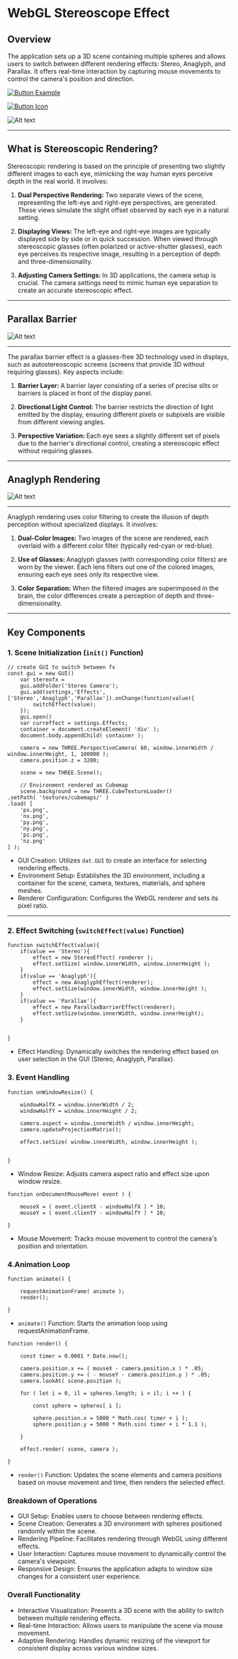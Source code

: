 # WebGL Stereoscope Effect

## Overview
The application sets up a 3D scene containing multiple spheres and allows users to switch between different rendering effects: Stereo, Anaglyph, and Parallax. It offers real-time interaction by capturing mouse movements to control the camera's position and direction.

[![Button Example]][Link]
<!----------------------------------------------------------------------------->
[Link]: https://stereo-camera.vercel.app/ 'Link with example title.'
<!---------------------------------[ Buttons ]--------------------------------->
[Button Example]: https://img.shields.io/badge/Check_it_out_>-37a779?style=for-the-badge


[![Button Icon]][Link]
<!----------------------------------------------------------------------------->
[Link]: https://github.com/likornguth/StereoCamera 'Link with example title.'
<!---------------------------------[ Buttons ]--------------------------------->
[Button Icon]: https://img.shields.io/badge/Github-EF2D5E?style=for-the-badge&logoColor=white&logo=GitHub


![Alt text](<src/Screenshot 2023-12-05 at 1.34.40 PM.png>)

-------

## What is Stereoscopic Rendering?
Stereoscopic rendering is based on the principle of presenting two slightly different images to each eye, mimicking the way human eyes perceive depth in the real world. It involves:

1. <b>Dual Perspective Rendering: </b>
Two separate views of the scene, representing the left-eye and right-eye perspectives, are generated. These views simulate the slight offset observed by each eye in a natural setting.

1. <b>Displaying Views: </b>
The left-eye and right-eye images are typically displayed side by side or in quick succession. When viewed through stereoscopic glasses (often polarized or active-shutter glasses), each eye perceives its respective image, resulting in a perception of depth and three-dimensionality.

1. <b>Adjusting Camera Settings: </b>
In 3D applications, the camera setup is crucial. The camera settings need to mimic human eye separation to create an accurate stereoscopic effect.

--------
## Parallax Barrier

![Alt text](<src/Screenshot 2023-12-05 at 1.35.54 PM.png>)

------- 

The parallax barrier effect is a glasses-free 3D technology used in displays, such as autostereoscopic screens (screens that provide 3D without requiring glasses). Key aspects include:

1. <b>Barrier Layer: </b>
A barrier layer consisting of a series of precise slits or barriers is placed in front of the display panel.

1. <b>Directional Light Control: </b>
The barrier restricts the direction of light emitted by the display, ensuring different pixels or subpixels are visible from different viewing angles.

1. <b>Perspective Variation: </b>
Each eye sees a slightly different set of pixels due to the barrier's directional control, creating a stereoscopic effect without requiring glasses.

------
## Anaglyph Rendering
![Alt text](<src/Screenshot 2023-12-05 at 1.35.06 PM.png>)

--------

Anaglyph rendering uses color filtering to create the illusion of depth perception without specialized displays. It involves:

1. <b>Dual-Color Images: </b>
Two images of the scene are rendered, each overlaid with a different color filter (typically red-cyan or red-blue).

1. <b>Use of Glasses: </b>
Anaglyph glasses (with corresponding color filters) are worn by the viewer. Each lens filters out one of the colored images, ensuring each eye sees only its respective view.

1. <b>Color Separation:</b>
 When the filtered images are superimposed in the brain, the color differences create a perception of depth and three-dimensionality.


-----


## Key Components

### 1. Scene Initialization (`init()` Function)

```
// create GUI to switch between fx
const gui = new GUI()
    var stereofx =
    gui.addFolder('Stereo Camera');
    gui.add(settings,'Effects',['Stereo','Anaglyph','Parallax']).onChange(function(value){
        switchEffect(value);
    });
    gui.open()
    var curreffect = settings.Effects;
    container = document.createElement( 'div' );
    document.body.appendChild( container );

    camera = new THREE.PerspectiveCamera( 60, window.innerWidth / window.innerHeight, 1, 100000 );
    camera.position.z = 3200;

    scene = new THREE.Scene();

    // Environment rendered as Cubemap
    scene.background = new THREE.CubeTextureLoader()
.setPath( 'textures/cubemaps/' )
.load( [
    'px.png',
    'nx.png',
    'py.png',
    'ny.png',
    'pz.png',
    'nz.png'
] );
```
- GUI Creation: Utilizes `dat.GUI` to create an interface for selecting rendering effects.
- Environment Setup: Establishes the 3D environment, including a container for the scene, camera, textures, materials, and sphere meshes.
- Renderer Configuration: Configures the WebGL renderer and sets its pixel ratio.

------ 

### 2. Effect Switching (`switchEffect(value)` Function)

```
function switchEffect(value){
    if(value == 'Stereo'){
        effect = new StereoEffect( renderer );
        effect.setSize( window.innerWidth, window.innerHeight );
    }
    if(value == 'Anaglyph'){
        effect = new AnaglyphEffect(renderer);
        effect.setSize(window.innerWidth, window.innerHeight );
    }
    if(value == 'Parallax'){
        effect = new ParallaxBarrierEffect(renderer);
        effect.setSize(window.innerWidth, window.innerHeight);
    }
    
    
}
```

- Effect Handling: Dynamically switches the rendering effect based on user selection in the GUI (Stereo, Anaglyph, Parallax).

### 3. Event Handling
```
function onWindowResize() {

    windowHalfX = window.innerWidth / 2;
    windowHalfY = window.innerHeight / 2;

    camera.aspect = window.innerWidth / window.innerHeight;
    camera.updateProjectionMatrix();

    effect.setSize( window.innerWidth, window.innerHeight );
    

}
```
- Window Resize: Adjusts camera aspect ratio and effect size upon window resize.
```
function onDocumentMouseMove( event ) {

    mouseX = ( event.clientX - windowHalfX ) * 10;
    mouseY = ( event.clientY - windowHalfY ) * 10;

}
```
- Mouse Movement: Tracks mouse movement to control the camera's position and orientation.

### 4.Animation Loop
```
function animate() {

    requestAnimationFrame( animate );
    render();

}
```
- `animate()` Function: Starts the animation loop using requestAnimationFrame.
```
function render() {

    const timer = 0.0001 * Date.now();

    camera.position.x += ( mouseX - camera.position.x ) * .05;
    camera.position.y += ( - mouseY - camera.position.y ) * .05;
    camera.lookAt( scene.position );

    for ( let i = 0, il = spheres.length; i < il; i ++ ) {

        const sphere = spheres[ i ];

        sphere.position.x = 5000 * Math.cos( timer + i );
        sphere.position.y = 5000 * Math.sin( timer + i * 1.1 );

    }

    effect.render( scene, camera );

}
```
- `render()` Function: Updates the scene elements and camera positions based on mouse movement and time, then renders the selected effect.

### Breakdown of Operations
- GUI Setup: Enables users to choose between rendering effects.
- Scene Creation: Generates a 3D environment with spheres positioned randomly within the scene.
- Rendering Pipeline: Facilitates rendering through WebGL using different effects.
- User Interaction: Captures mouse movement to dynamically control the camera's viewpoint.
- Responsive Design: Ensures the application adapts to window size changes for a consistent user experience.
### Overall Functionality
- Interactive Visualization: Presents a 3D scene with the ability to switch between multiple rendering effects.
- Real-time Interaction: Allows users to manipulate the scene via mouse movement.
- Adaptive Rendering: Handles dynamic resizing of the viewport for consistent display across various window sizes.
